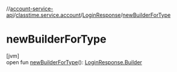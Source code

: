 //[account-service-api](../../../index.md)/[classtime.service.account](../index.md)/[LoginResponse](index.md)/[newBuilderForType](new-builder-for-type.md)

# newBuilderForType

[jvm]\
open fun [newBuilderForType](new-builder-for-type.md)(): [LoginResponse.Builder](-builder/index.md)
